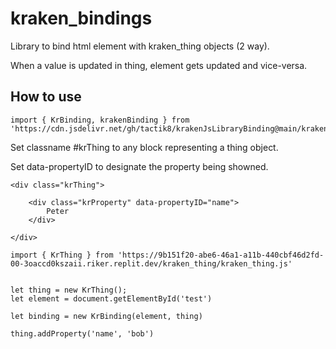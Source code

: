 # kraken_bindings
Library to bind html element with kraken_thing objects (2 way).

When a value is updated in thing, element gets updated and vice-versa.

## How to use


```
import { KrBinding, krakenBinding } from 'https://cdn.jsdelivr.net/gh/tactik8/krakenJsLibraryBinding@main/kraken_binding/kraken_binding.js'

```


Set classname #krThing to any block representing a thing object.

Set data-propertyID to designate the property being showned. 

```
<div class="krThing">

    <div class="krProperty" data-propertyID="name">
        Peter
    </div>

</div>

import { KrThing } from 'https://9b151f20-abe6-46a1-a11b-440cbf46d2fd-00-3oaccd0kszaii.riker.replit.dev/kraken_thing/kraken_thing.js'


let thing = new KrThing();
let element = document.getElementById('test')

let binding = new KrBinding(element, thing)

thing.addProperty('name', 'bob')


```